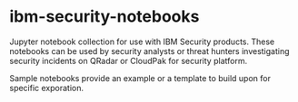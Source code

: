 # ibm-security-notebooks
Jupyter notebook collection for use with IBM Security products. These notebooks can be used by security analysts or threat hunters investigating security incidents on QRadar or CloudPak for security platform. 

Sample notebooks provide an example or a template to build upon for specific exporation.
